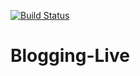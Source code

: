 [![Build Status](https://travis-ci.org/seandenigris/Blogging-Live.png?branch=master)](https://travis-ci.org/seandenigris/Blogging-Live)

# Blogging-Live
